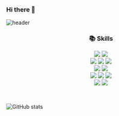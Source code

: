 ### Hi there 👋

<!--
**seungeun90/seungeun90** is a ✨ _special_ ✨ repository because its `README.md` (this file) appears on your GitHub profile.

Here are some ideas to get you started:

- 🔭 I’m currently working on ...
- 🌱 I’m currently learning ...
- 👯 I’m looking to collaborate on ...
- 🤔 I’m looking for help with ...
- 💬 Ask me about ...
- 📫 How to reach me: ...
- 😄 Pronouns: ...
- ⚡ Fun fact: ...
-->

![header](https://capsule-render.vercel.app/api?type=wave&color=auto&height=150&section=header&text=BackEnd%20Developer&fontSize=40)


<h3 align="center">📚 Skills </h3>
<p align="center">
<img src="https://img.shields.io/badge/Java-blue?style=flat-square&logo=java&logoColor=white"/></a>
<img src="https://img.shields.io/badge/JavaScript-blue?style=flat-square&logo=javascript&logoColor=white"/></a>
<br/>
<img src="https://img.shields.io/badge/Spring-yellowgreen?style=flat-square&logo=Spring&logoColor=white"/></a> 
<img src="https://img.shields.io/badge/SpringBoot-yellowgreen?style=flat-square&logo=SpringBoot&logoColor=white"/></a>
<img src="https://img.shields.io/badge/Spring Data JPA-yellowgreen?style=flat-square&logo=SpringDataJPA&logoColor=white"/></a>
<br/>
<img src="https://img.shields.io/badge/Oracle-orange?style=flat-square&logo=Oracle&logoColor=white"/></a>
<img src="https://img.shields.io/badge/MySQL-orange?style=flat-square&logo=MySQL&logoColor=white"/></a>
</br>
<img src="https://img.shields.io/badge/AWS EC2-orange?style=flat-square&logo=AWS_EC2&logoColor=white"/></a> 
<img src="https://img.shields.io/badge/AWS RDS-orange?style=flat-square&logo=AWS_RDS&logoColor=white"/></a>
<img src="https://img.shields.io/badge/AWS S3-orange?style=flat-square&logo=AWS_S3&logoColor=white"/></a>
</br>
<img src="https://img.shields.io/badge/HTML-lightgrey?style=flat-square&logo=HTML&logoColor=white"/></a> 
<img src="https://img.shields.io/badge/CSS-lightgrey?style=flat-square&logo=CSS&logoColor=white"/></a> 
</p>

<br/>

![GitHub stats](https://github-readme-stats.vercel.app/api?username=seungeun90&show_icons=true&theme=radical)


